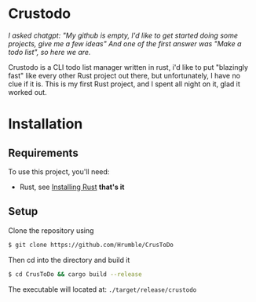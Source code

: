 # Crustodo
*I asked chatgpt:
"My github is empty, I'd like to get started doing some projects, give me a few ideas"
And one of the first answer was "Make a todo list", so here we are.*

Crustodo is a CLI todo list manager written in rust, i'd like to put "blazingly fast" like every other Rust project out there, but unfortunately, I have no clue if it is.
This is my first Rust project, and I spent all night on it, glad it worked out.

# Installation
## Requirements
To use this project, you'll need:
- Rust, see [Installing Rust](https://www.rust-lang.org/tools/install)
**that's it** 
## Setup 

Clone the repository using 
```sh 
$ git clone https://github.com/Hrumble/CrusToDo
```

Then cd into the directory and build it
```sh
$ cd CrusToDo && cargo build --release
```

The executable will located at: `./target/release/crustodo`
